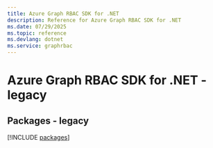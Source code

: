 ```yaml
---
title: Azure Graph RBAC SDK for .NET
description: Reference for Azure Graph RBAC SDK for .NET
ms.date: 07/29/2025
ms.topic: reference
ms.devlang: dotnet
ms.service: graphrbac
---
```

# Azure Graph RBAC SDK for .NET - legacy
## Packages - legacy
[!INCLUDE [packages](graph-rbac-index.md)]